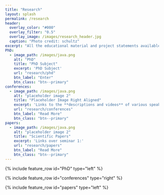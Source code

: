 ```yaml
---
title: "Research"
layout: splash
permalink: /research
header:
  overlay_color: "#000"
  overlay_filter: "0.5"
  overlay_image: /images/research_header.jpg
  caption: "Photo credit: schultz"
excerpt: "All the educational material and project statements available here."
PhD:
  - image_path: /images/java.png
    alt: "PhD"
    title: "PhD Subject"
    excerpt: 'PhD Subject'
    url: "research/phd"
    btn_label: "Enter"
    btn_class: "btn--primary"
conferences:
  - image_path: /images/java.png
    alt: "placeholder image 2"
    title: "Placeholder Image Right Aligned"
    excerpt: 'Links to the **descriptions and videos** of various speaking intervention'
    url: "research/conferences"
    btn_label: "Read More"
    btn_class: "btn--primary"
papers:
  - image_path: /images/java.png
    alt: "placeholder image 2"
    title: "Scientific Papers"
    excerpt: 'Links over seminar 1:'
    url: "research/papers"
    btn_label: "Read More"
    btn_class: "btn--primary"
---
```


{% include feature_row id="PhD" type="left" %}

{% include feature_row id="conferences" type="right" %}

{% include feature_row id="papers" type="left" %}
